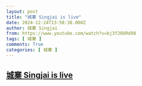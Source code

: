 ```yaml
---
layout: post
title: "城寨 Singjai is live"
date: 2024-12-24T13:58:38.000Z
author: 城寨 Singjai
from: https://www.youtube.com/watch?v=bj3f28URd98
tags: [ 城寨 ]
comments: True
categories: [ 城寨 ]
---
```

<!--1735048718000-->
[城寨 Singjai is live](https://www.youtube.com/watch?v=bj3f28URd98)
------

<div>

</div>
